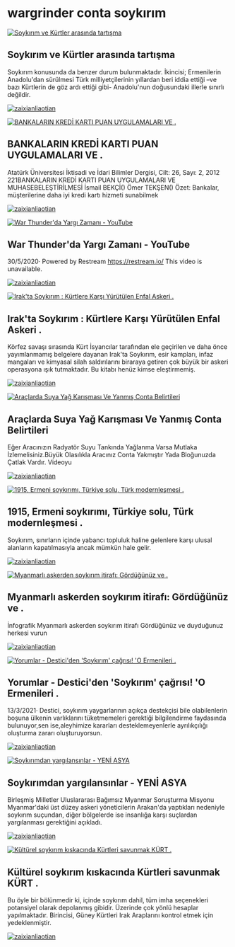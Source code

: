 # wargrinder conta soykırım
<a href="https://mnn.zoosnet.net/LR/Chatpre.aspx?id=MNN94995150&p=https://topgrinding.com/" target="_blank">![Soykırım ve Kürtler arasında tartışma](https://github.com/technlg/images/blob/main/43.jpg)</a>
## Soykırım ve Kürtler arasında tartışma
Soykırım konusunda da benzer durum bulunmaktadır. İkincisi; Ermenilerin Anadolu'dan sürülmesi Türk milliyetçilerinin yıllardan beri iddia ettiği –ve bazı Kürtlerin de göz ardı ettiği gibi- Anadolu'nun doğusundaki illerle sınırlı değildir.
<a href="https://mnn.zoosnet.net/LR/Chatpre.aspx?id=MNN94995150&p=https://topgrinding.com/" target="_blank"><img src="https://github.com/technlg/images/raw/main/chat11.jpg" alt="zaixianliaotian"/></a><a href="//whatsapp.shibangsoft.com/WhatsApp.php" ><img src="https://github.com/technlg/images/raw/main/chat11.png" alt=""></a>
<a href="https://mnn.zoosnet.net/LR/Chatpre.aspx?id=MNN94995150&p=https://topgrinding.com/" target="_blank">![BANKALARIN KREDİ KARTI PUAN UYGULAMALARI VE .](https://github.com/technlg/images/blob/main/39.jpg)</a>
## BANKALARIN KREDİ KARTI PUAN UYGULAMALARI VE .
Atatürk Üniversitesi İktisadi ve İdari Bilimler Dergisi, Cilt: 26, Sayı: 2, 2012 221BANKALARIN KREDİ KARTI PUAN UYGULAMALARI VE MUHASEBELEŞTİRİLMESİ İsmail BEKÇİ() Ömer TEKŞEN() Özet: Bankalar, müşterilerine daha iyi kredi kartı hizmeti sunabilmek 
<a href="https://mnn.zoosnet.net/LR/Chatpre.aspx?id=MNN94995150&p=https://topgrinding.com/" target="_blank"><img src="https://github.com/technlg/images/raw/main/chat11.jpg" alt="zaixianliaotian"/></a><a href="//whatsapp.shibangsoft.com/WhatsApp.php" ><img src="https://github.com/technlg/images/raw/main/chat11.png" alt=""></a>
<a href="https://mnn.zoosnet.net/LR/Chatpre.aspx?id=MNN94995150&p=https://topgrinding.com/" target="_blank">![War Thunder'da Yargı Zamanı - YouTube](https://github.com/technlg/images/blob/main/62.jpg)</a>
## War Thunder'da Yargı Zamanı - YouTube
30/5/2020· Powered by Restream https://restream.io/ This video is unavailable.
<a href="https://mnn.zoosnet.net/LR/Chatpre.aspx?id=MNN94995150&p=https://topgrinding.com/" target="_blank"><img src="https://github.com/technlg/images/raw/main/chat11.jpg" alt="zaixianliaotian"/></a><a href="//whatsapp.shibangsoft.com/WhatsApp.php" ><img src="https://github.com/technlg/images/raw/main/chat11.png" alt=""></a>
<a href="https://mnn.zoosnet.net/LR/Chatpre.aspx?id=MNN94995150&p=https://topgrinding.com/" target="_blank">![Irak'ta Soykırım : Kürtlere Karşı Yürütülen Enfal Askeri .](https://github.com/technlg/images/blob/main/37.jpg)</a>
## Irak'ta Soykırım : Kürtlere Karşı Yürütülen Enfal Askeri .
Körfez savaşı sırasında Kürt İsyancılar tarafından ele geçirilen ve daha önce yayımlanmamış belgelere dayanan Irak'ta Soykırım, esir kampları, infaz mangaları ve kimyasal silah saldırılarını biraraya getiren çok büyük bir askeri operasyona ışık tutmaktadır. Bu kitabı henüz kimse eleştirmemiş.
<a href="https://mnn.zoosnet.net/LR/Chatpre.aspx?id=MNN94995150&p=https://topgrinding.com/" target="_blank"><img src="https://github.com/technlg/images/raw/main/chat11.jpg" alt="zaixianliaotian"/></a><a href="//whatsapp.shibangsoft.com/WhatsApp.php" ><img src="https://github.com/technlg/images/raw/main/chat11.png" alt=""></a>
<a href="https://mnn.zoosnet.net/LR/Chatpre.aspx?id=MNN94995150&p=https://topgrinding.com/" target="_blank">![Araçlarda Suya Yağ Karışması Ve Yanmış Conta Belirtileri](https://github.com/technlg/images/blob/main/28.jpg)</a>
## Araçlarda Suya Yağ Karışması Ve Yanmış Conta Belirtileri
Eğer Aracınızın Radyatör Suyu Tankında Yağlanma Varsa Mutlaka İzlemelisiniz.Büyük Olasılıkla Aracınız Conta Yakmıştır Yada Bloğunuzda Çatlak Vardır. Videoyu 
<a href="https://mnn.zoosnet.net/LR/Chatpre.aspx?id=MNN94995150&p=https://topgrinding.com/" target="_blank"><img src="https://github.com/technlg/images/raw/main/chat11.jpg" alt="zaixianliaotian"/></a><a href="//whatsapp.shibangsoft.com/WhatsApp.php" ><img src="https://github.com/technlg/images/raw/main/chat11.png" alt=""></a>
<a href="https://mnn.zoosnet.net/LR/Chatpre.aspx?id=MNN94995150&p=https://topgrinding.com/" target="_blank">![1915, Ermeni soykırımı, Türkiye solu, Türk modernleşmesi .](https://github.com/technlg/images/blob/main/27.jpg)</a>
## 1915, Ermeni soykırımı, Türkiye solu, Türk modernleşmesi .
Soykırım, sınırların içinde yabancı topluluk haline gelenlere karşı ulusal alanların kapatılmasıyla ancak mümkün hale gelir.
<a href="https://mnn.zoosnet.net/LR/Chatpre.aspx?id=MNN94995150&p=https://topgrinding.com/" target="_blank"><img src="https://github.com/technlg/images/raw/main/chat11.jpg" alt="zaixianliaotian"/></a><a href="//whatsapp.shibangsoft.com/WhatsApp.php" ><img src="https://github.com/technlg/images/raw/main/chat11.png" alt=""></a>
<a href="https://mnn.zoosnet.net/LR/Chatpre.aspx?id=MNN94995150&p=https://topgrinding.com/" target="_blank">![Myanmarlı askerden soykırım itirafı: Gördüğünüz ve .](https://github.com/technlg/images/blob/main/66.jpg)</a>
## Myanmarlı askerden soykırım itirafı: Gördüğünüz ve .
İnfografik Myanmarlı askerden soykırım itirafı Gördüğünüz ve duyduğunuz herkesi vurun
<a href="https://mnn.zoosnet.net/LR/Chatpre.aspx?id=MNN94995150&p=https://topgrinding.com/" target="_blank"><img src="https://github.com/technlg/images/raw/main/chat11.jpg" alt="zaixianliaotian"/></a><a href="//whatsapp.shibangsoft.com/WhatsApp.php" ><img src="https://github.com/technlg/images/raw/main/chat11.png" alt=""></a>
<a href="https://mnn.zoosnet.net/LR/Chatpre.aspx?id=MNN94995150&p=https://topgrinding.com/" target="_blank">![Yorumlar - Destici'den 'Soykırım' çağrısı! 'O Ermenileri .](https://github.com/technlg/images/blob/main/19.jpg)</a>
## Yorumlar - Destici'den 'Soykırım' çağrısı! 'O Ermenileri .
13/3/2021· Destici, soykırım yaygarlarının açıkça destekçisi bile olabilenlerin boşuna ülkenin varlıklarını tüketmemeleri gerektiği bilgilendirme faydasında bulunuyor,sen ise,aleyhimize kararları desteklemeyenlerle ayrılıkçılığı oluşturma zararı oluşturuyorsun.
<a href="https://mnn.zoosnet.net/LR/Chatpre.aspx?id=MNN94995150&p=https://topgrinding.com/" target="_blank"><img src="https://github.com/technlg/images/raw/main/chat11.jpg" alt="zaixianliaotian"/></a><a href="//whatsapp.shibangsoft.com/WhatsApp.php" ><img src="https://github.com/technlg/images/raw/main/chat11.png" alt=""></a>
<a href="https://mnn.zoosnet.net/LR/Chatpre.aspx?id=MNN94995150&p=https://topgrinding.com/" target="_blank">![Soykırımdan yargılansınlar - YENİ ASYA](https://github.com/technlg/images/blob/main/5.jpg)</a>
## Soykırımdan yargılansınlar - YENİ ASYA
Birleşmiş Milletler Uluslararası Bağımsız Myanmar Soruşturma Misyonu Myanmar'daki üst düzey askeri yöneticilerin Arakan'da yaptıkları nedeniyle soykırım suçundan, diğer bölgelerde ise insanlığa karşı suçlardan yargılanması gerektiğini açıkladı.
<a href="https://mnn.zoosnet.net/LR/Chatpre.aspx?id=MNN94995150&p=https://topgrinding.com/" target="_blank"><img src="https://github.com/technlg/images/raw/main/chat11.jpg" alt="zaixianliaotian"/></a><a href="//whatsapp.shibangsoft.com/WhatsApp.php" ><img src="https://github.com/technlg/images/raw/main/chat11.png" alt=""></a>
<a href="https://mnn.zoosnet.net/LR/Chatpre.aspx?id=MNN94995150&p=https://topgrinding.com/" target="_blank">![Kültürel soykırım kıskacında Kürtleri savunmak KÜRT .](https://github.com/technlg/images/blob/main/26.jpg)</a>
## Kültürel soykırım kıskacında Kürtleri savunmak KÜRT .
Bu öyle bir bölünmedir ki, içinde soykırım dahil, tüm imha seçenekleri potansiyel olarak depolanmış gibidir. Üzerinde çok yönlü hesaplar yapılmaktadır. Birincisi, Güney Kürtleri Irak Araplarını kontrol etmek için yedeklenmiştir.
<a href="https://mnn.zoosnet.net/LR/Chatpre.aspx?id=MNN94995150&p=https://topgrinding.com/" target="_blank"><img src="https://github.com/technlg/images/raw/main/chat11.jpg" alt="zaixianliaotian"/></a><a href="//whatsapp.shibangsoft.com/WhatsApp.php" ><img src="https://github.com/technlg/images/raw/main/chat11.png" alt=""></a>
